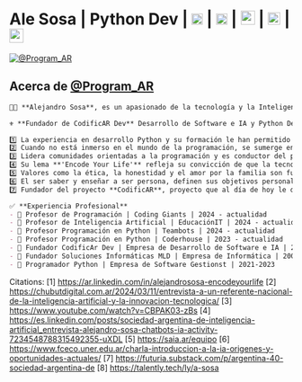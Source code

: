 # **__Ale Sosa | Python Dev__** | [<img src= "https://i.postimg.cc/fWftskPg/linkedin.png" height=20>](https://www.linkedin.com/in/alejandrososa-encodeyourlife/) | [<img src= "https://i.postimg.cc/LX0Rzs5F/spotify-2.png" height=20>](https://open.spotify.com/show/5PpPxsPVnvIfeQL1dj0ztW?si=4568a51110da4682/) | [<img src= "https://i.postimg.cc/J0NqfPgr/youtube.png" height=25>](https://www.youtube.com/@tecno.random) | [<img src= "https://i.postimg.cc/CLDG6P89/github-filled.png" height=22>](https://github.com/ProgramAR-DevPy) | [<img src= "https://github.com/ProgramAR-DevPy/ProgramAR-DevPy/assets/86559134/a903636d-ce94-4062-a0ee-f11b8e95534f" height=25>](https://www.codificardev.com.ar/)
 
[![@Program_AR](https://i.postimg.cc/7h7Mf2RL/1683501962502.jpg)](https://www.linkedin.com/in/alejandrososa-encodeyourlife/)


## Acerca de [@Program_AR](https://t.me/Program_AR) 

```markdown
👨‍🏫 **Alejandro Sosa**, es un apasionado de la tecnología y la Inteligencia Artificial.

⚜️ **Fundador de CodificAR Dev** Desarrollo de Software e IA y Python Developer Freelance.

1️⃣ La experiencia en desarrollo Python y su formación le han permitido perfeccionar sus habilidades y ofrecer soluciones creativas a través del código.  
2️⃣ Cuando no está inmerso en el mundo de la programación, se sumerge en el universo de la música, tocando la guitarra y compartiendo sus conocimientos como programador.  
3️⃣ Lidera comunidades orientadas a la programación y es conductor del podcast **tecno.random()**, donde exploran el fascinante mundo de la tecnología.  
4️⃣ Su lema **'Encode Your Life'** refleja su convicción de que la tecnología nos empodera para dar forma activa a nuestro destino.  
5️⃣ Valores como la ética, la honestidad y el amor por la familia son fundamentales para él, mientras persigue el constante aprendizaje, la enseñanza y el crecimiento personal.  
6️⃣ El ser saber y enseñar a ser persona, definen sus objetivos personales.  
7️⃣ Fundador del proyecto **CodificAR**, proyecto que al día de hoy le da la oportunidad a 15 Developer´s Trainee a desarrollar software desde cero, con la finalidad de adquirir habilidades y experiencias en un entorno colaborativo real.  

✅ **Experiencia Profesional**
- 🔸 Profesor de Programación | Coding Giants | 2024 - actualidad  
- 🔹 Profesor de Inteligencia Artificial | EducaciónIT | 2024 - actualidad  
- 🔸 Profesor Programación en Python | Teambots | 2024 - actualidad  
- 🔹 Profesor Programación en Python | Coderhouse | 2023 - actualidad  
- 🔸 Fundador CodificAr Dev | Empresa de Desarrollo de Software e IA | 2023 - actualidad  
- 🔹 Fundador Soluciones Informáticas MLD | Empresa de Informática | 2006 - 2023  
- 🔸 Programador Python | Empresa de Software Gestionst | 2021-2023  
```

Citations:
[1] https://ar.linkedin.com/in/alejandrososa-encodeyourlife
[2] https://chubutdigital.com.ar/2024/03/11/entrevista-a-un-referente-nacional-de-la-inteligencia-artificial-y-la-innovacion-tecnologica/
[3] https://www.youtube.com/watch?v=CBPAK03-zBs
[4] https://es.linkedin.com/posts/sociedad-argentina-de-inteligencia-artificial_entrevista-alejandro-sosa-chatbots-ia-activity-7234548788315492355-uXDL
[5] https://saia.ar/equipo
[6] https://www.fceco.uner.edu.ar/charla-introduccion-a-la-ia-origenes-y-oportunidades-actuales/
[7] https://futuria.substack.com/p/argentina-40-sociedad-argentina-de
[8] https://talently.tech/ly/a-sosa



